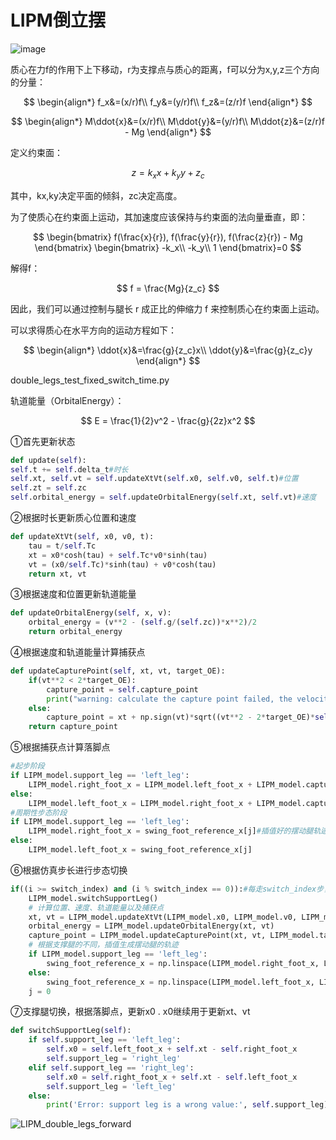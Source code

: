 # LIPM倒立摆

![image](https://github.com/user-attachments/assets/b8bf5f44-599b-4624-9757-fcc4be8973cf)


质心在力f的作用下上下移动，r为支撑点与质心的距离，f可以分为x,y,z三个方向的分量：

$$
\begin{align*}
f_x&=(x/r)f\\
f_y&=(y/r)f\\
f_z&=(z/r)f
\end{align*}
$$

$$
\begin{align*}
M\ddot{x}&=(x/r)f\\
M\ddot{y}&=(y/r)f\\
M\ddot{z}&=(z/r)f - Mg
\end{align*}
$$

定义约束面：

$$
z = k_xx + k_yy+z_c
$$

其中，kx,ky决定平面的倾斜，zc决定高度。

为了使质心在约束面上运动，其加速度应该保持与约束面的法向量垂直，即：

$$
\begin{bmatrix}
f(\frac{x}{r}), f(\frac{y}{r}), f(\frac{z}{r}) - Mg
\end{bmatrix}
\begin{bmatrix}
-k_x\\ -k_y\\ 1
\end{bmatrix}=0
$$

解得f：

$$
f = \frac{Mg}{z_c}
$$

因此，我们可以通过控制与腿长 r 成正比的伸缩力 f 来控制质心在约束面上运动。

可以求得质心在水平方向的运动方程如下：

$$
\begin{align*}
\ddot{x}&=\frac{g}{z_c}x\\
\ddot{y}&=\frac{g}{z_c}y
\end{align*}
$$

double_legs_test_fixed_switch_time.py

轨道能量（OrbitalEnergy）：

$$
E = \frac{1}{2}v^2 - \frac{g}{2z}x^2
$$


①首先更新状态

```python
def update(self):
self.t += self.delta_t#时长
self.xt, self.vt = self.updateXtVt(self.x0, self.v0, self.t)#位置
self.zt = self.zc
self.orbital_energy = self.updateOrbitalEnergy(self.xt, self.vt)#速度
```

②根据时长更新质心位置和速度

```python
def updateXtVt(self, x0, v0, t):
    tau = t/self.Tc
    xt = x0*cosh(tau) + self.Tc*v0*sinh(tau)
    vt = (x0/self.Tc)*sinh(tau) + v0*cosh(tau)
    return xt, vt
```

③根据速度和位置更新轨道能量

```python
def updateOrbitalEnergy(self, x, v):
    orbital_energy = (v**2 - (self.g/(self.zc))*x**2)/2
    return orbital_energy
```

④根据速度和轨道能量计算捕获点

```python
def updateCapturePoint(self, xt, vt, target_OE):
    if(vt**2 < 2*target_OE):
        capture_point = self.capture_point
        print("warning: calculate the capture point failed, the velocity is too low. caputre_point=", capture_point)
    else:
        capture_point = xt + np.sign(vt)*sqrt((vt**2 - 2*target_OE)*self.zc/self.g)
    return capture_point
```

⑤根据捕获点计算落脚点

```python
#起步阶段
if LIPM_model.support_leg == 'left_leg':
    LIPM_model.right_foot_x = LIPM_model.left_foot_x + LIPM_model.capture_point
else:
    LIPM_model.left_foot_x = LIPM_model.right_foot_x + LIPM_model.capture_point
#周期性步态阶段
if LIPM_model.support_leg == 'left_leg':
    LIPM_model.right_foot_x = swing_foot_reference_x[j]#插值好的摆动腿轨迹
else:
    LIPM_model.left_foot_x = swing_foot_reference_x[j]
```

⑥根据仿真步长进行步态切换

```python
if((i >= switch_index) and (i % switch_index == 0)):#每走switch_index步，切换一次支撑腿
    LIPM_model.switchSupportLeg()
    # 计算位置、速度、轨道能量以及捕获点
    xt, vt = LIPM_model.updateXtVt(LIPM_model.x0, LIPM_model.v0, LIPM_model.delta_t*(switch_index))
    orbital_energy = LIPM_model.updateOrbitalEnergy(xt, vt)
    capture_point = LIPM_model.updateCapturePoint(xt, vt, LIPM_model.target_orbital_energy)
    # 根据支撑腿的不同，插值生成摆动腿的轨迹
    if LIPM_model.support_leg == 'left_leg':
        swing_foot_reference_x = np.linspace(LIPM_model.right_foot_x, LIPM_model.left_foot_x + capture_point, switch_index)
    else:
        swing_foot_reference_x = np.linspace(LIPM_model.left_foot_x, LIPM_model.right_foot_x + capture_point, switch_index)
    j = 0
```

⑦支撑腿切换，根据落脚点，更新x0 . x0继续用于更新xt、vt

```python
def switchSupportLeg(self):
    if self.support_leg == 'left_leg':
        self.x0 = self.left_foot_x + self.xt - self.right_foot_x
        self.support_leg = 'right_leg'
    elif self.support_leg == 'right_leg':
        self.x0 = self.right_foot_x + self.xt - self.left_foot_x
        self.support_leg = 'left_leg'
    else:
        print('Error: support leg is a wrong value:', self.support_leg)
```
![LIPM_double_legs_forward](https://github.com/user-attachments/assets/16466a37-1057-4b7e-8d6c-2414541042a1)


